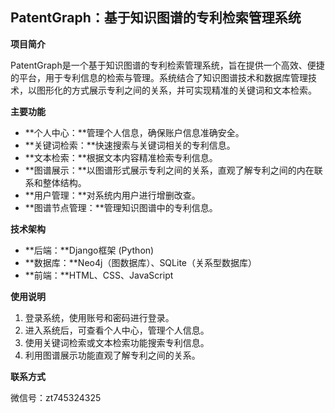## PatentGraph：基于知识图谱的专利检索管理系统

**项目简介**

PatentGraph是一个基于知识图谱的专利检索管理系统，旨在提供一个高效、便捷的平台，用于专利信息的检索与管理。系统结合了知识图谱技术和数据库管理技术，以图形化的方式展示专利之间的关系，并可实现精准的关键词和文本检索。

**主要功能**

* **个人中心：**管理个人信息，确保账户信息准确安全。
* **关键词检索：**快速搜索与关键词相关的专利信息。
* **文本检索：**根据文本内容精准检索专利信息。
* **图谱展示：**以图谱形式展示专利之间的关系，直观了解专利之间的内在联系和整体结构。
* **用户管理：**对系统内用户进行增删改查。
* **图谱节点管理：**管理知识图谱中的专利信息。


**技术架构**

* **后端：**Django框架 (Python)
* **数据库：**Neo4j（图数据库）、SQLite（关系型数据库）
* **前端：**HTML、CSS、JavaScript

**使用说明**

1. 登录系统，使用账号和密码进行登录。
2. 进入系统后，可查看个人中心，管理个人信息。
3. 使用关键词检索或文本检索功能搜索专利信息。
4. 利用图谱展示功能直观了解专利之间的关系。

**联系方式**

微信号：zt745324325